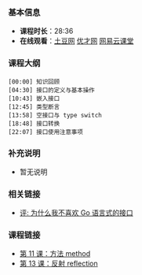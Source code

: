 <!--
author: vincent.tian
date: 2016-02-12
title: 第 12 课：接口 interface
tags: go,教程
category: programing
status: publish
summary: 《Go编程基础》是一套针对 Google 出品的 Go 语言的视频语音教程，主要面向新手级别的学习者。
-->

### 基本信息

- **课程时长**：28:36
- **在线观看**：[土豆网](http://www.tudou.com/programs/view/CbLRTRA85TI/) [优才网](http://www.ucai.cn/course/chapter/69/3259/4699) [网易云课堂](http://study.163.com/course/courseLearn.htm?courseId=306002#/learn/video?lessonId=421023&courseId=306002)

### 课程大纲

	[00:00] 知识回顾
	[04:30] 接口的定义与基本操作
	[10:43] 嵌入接口
	[12:45] 类型断言
	[13:58] 空接口与 type switch
	[18:48] 接口转换
	[22:07] 接口使用注意事项

### 补充说明

- 暂无说明

### 相关链接

- [评: 为什么我不喜欢 Go 语言式的接口](http://www.ituring.com.cn/Article/37642)

### 课程链接

- [第 11 课：方法 method](lecture11.md)
- [第 13 课：反射 reflection](lecture13.md)